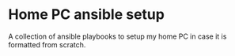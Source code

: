 # Home PC ansible setup

A collection of ansible playbooks to setup my home PC in case it is formatted from scratch.
